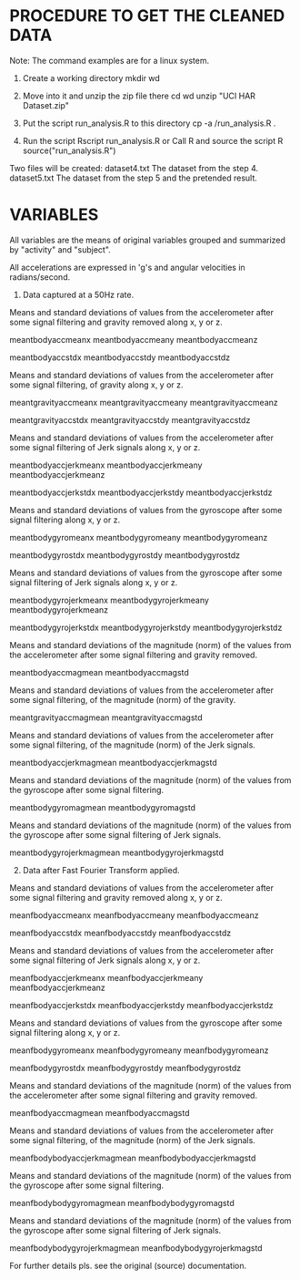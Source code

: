 PROCEDURE TO GET THE CLEANED DATA
=================================

Note: The command examples are for a linux system.

1. Create a working directory
  mkdir wd

2. Move into it and unzip the zip file there
  cd wd
  unzip "UCI HAR Dataset.zip"

3. Put the script run_analysis.R to this directory
  cp -a <path where the program was downloaded from>/run_analysis.R .

4. Run the script
  Rscript run_analysis.R
or
Call R and source the script
  R
  source("run_analysis.R")

Two files will be created:
dataset4.txt        The dataset from the step 4.
dataset5.txt        The dataset from the step 5 and the pretended result.



VARIABLES
=========


All variables are the means of original variables
grouped and summarized by "activity" and "subject".

All accelerations are expressed in 'g's and angular
velocities in radians/second.


1. Data captured at a 50Hz rate.

Means and standard deviations of values from the accelerometer
after some signal filtering and gravity removed along x, y or z.

meantbodyaccmeanx
meantbodyaccmeany
meantbodyaccmeanz

meantbodyaccstdx
meantbodyaccstdy
meantbodyaccstdz


Means and standard deviations of values from the accelerometer
after some signal filtering, of gravity along x, y or z.

meantgravityaccmeanx
meantgravityaccmeany
meantgravityaccmeanz

meantgravityaccstdx
meantgravityaccstdy
meantgravityaccstdz


Means and standard deviations of values from the accelerometer
after some signal filtering of Jerk signals along x, y or z.

meantbodyaccjerkmeanx
meantbodyaccjerkmeany
meantbodyaccjerkmeanz

meantbodyaccjerkstdx
meantbodyaccjerkstdy
meantbodyaccjerkstdz


Means and standard deviations of values from the gyroscope
after some signal filtering along x, y or z.

meantbodygyromeanx
meantbodygyromeany
meantbodygyromeanz

meantbodygyrostdx
meantbodygyrostdy
meantbodygyrostdz


Means and standard deviations of values from the gyroscope
after some signal filtering of Jerk signals along x, y or z.

meantbodygyrojerkmeanx
meantbodygyrojerkmeany
meantbodygyrojerkmeanz

meantbodygyrojerkstdx
meantbodygyrojerkstdy
meantbodygyrojerkstdz


Means and standard deviations of the magnitude (norm)
of the values from the accelerometer after some signal filtering
and gravity removed.

meantbodyaccmagmean
meantbodyaccmagstd


Means and standard deviations of values from the accelerometer
after some signal filtering, of the magnitude (norm) of the gravity.

meantgravityaccmagmean
meantgravityaccmagstd

Means and standard deviations of values from the accelerometer
after some signal filtering, of the magnitude (norm) of the
Jerk signals.

meantbodyaccjerkmagmean
meantbodyaccjerkmagstd


Means and standard deviations of the magnitude (norm)
of the values from the gyroscope after some signal filtering.

meantbodygyromagmean
meantbodygyromagstd


Means and standard deviations of the magnitude (norm)
of the values from the gyroscope after some signal filtering
of Jerk signals.

meantbodygyrojerkmagmean
meantbodygyrojerkmagstd



2. Data after Fast Fourier Transform applied.

Means and standard deviations of values from the accelerometer
after some signal filtering and gravity removed along x, y or z.

meanfbodyaccmeanx
meanfbodyaccmeany
meanfbodyaccmeanz

meanfbodyaccstdx
meanfbodyaccstdy
meanfbodyaccstdz


Means and standard deviations of values from the accelerometer
after some signal filtering of Jerk signals along x, y or z.

meanfbodyaccjerkmeanx
meanfbodyaccjerkmeany
meanfbodyaccjerkmeanz

meanfbodyaccjerkstdx
meanfbodyaccjerkstdy
meanfbodyaccjerkstdz


Means and standard deviations of values from the gyroscope
after some signal filtering along x, y or z.

meanfbodygyromeanx
meanfbodygyromeany
meanfbodygyromeanz

meanfbodygyrostdx
meanfbodygyrostdy
meanfbodygyrostdz

Means and standard deviations of the magnitude (norm)
of the values from the accelerometer after some signal filtering
and gravity removed.

meanfbodyaccmagmean
meanfbodyaccmagstd


Means and standard deviations of values from the accelerometer
after some signal filtering, of the magnitude (norm) of the
Jerk signals.

meanfbodybodyaccjerkmagmean
meanfbodybodyaccjerkmagstd


Means and standard deviations of the magnitude (norm)
of the values from the gyroscope after some signal filtering.

meanfbodybodygyromagmean
meanfbodybodygyromagstd


Means and standard deviations of the magnitude (norm)
of the values from the gyroscope after some signal filtering
of Jerk signals.

meanfbodybodygyrojerkmagmean
meanfbodybodygyrojerkmagstd


For further details pls. see the original (source) documentation.
